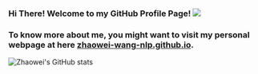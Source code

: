 ### Hi There! Welcome to my GitHub Profile Page! ![](https://komarev.com/ghpvc/?username=zhaowei-wang-nlp&&color=blueviolet)
### To know more about me, you might want to visit my personal webpage at here [zhaowei-wang-nlp.github.io](https://zhaowei-wang-nlp.github.io/).
![Zhaowei's GitHub stats](https://github-readme-stats.vercel.app/api?username=zhaowei-wang-nlp&count_private=true&show_icons=true&theme=buefy&include_orgs=true)
